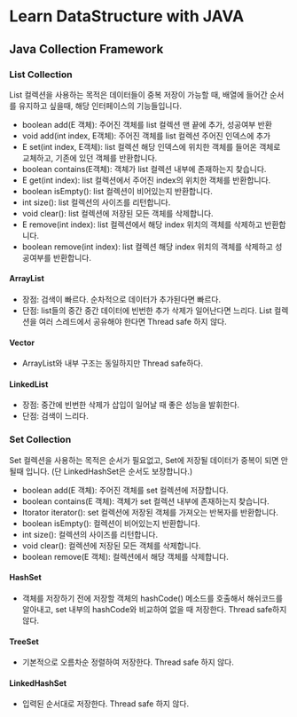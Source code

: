 # Learn DataStructure with JAVA
## Java Collection Framework
### List Collection
List 컬렉션을 사용하는 목적은 데이터들이 중복 저장이 가능할 때, 배열에 들어간 순서를 유지하고 싶을때, 해당 인터페이스의 기능들입니다.

* boolean add(E 객체): 주어진 객체를 list 컬렉션 맨 끝에 추가, 성공여부 반환
* void add(int index, E객체): 주어진 객체를 list 컬렉션 주어진 인덱스에 추가
* E set(int index, E객체): list 컬렉션 해당 인덱스에 위치한 객체를 들어온 객체로 교체하고, 기존에 있던 객체를 반환합니다.
* boolean contains(E객체): 객체가 list 컬렉션 내부에 존재하는지 찾습니다.
* E get(int index): list 컬렉션에서 주어진 index의 위치한 객체를 반환합니다.
* boolean isEmpty(): list 컬렉션이 비어있는지 반환합니다.
* int size(): list 컬렉션의 사이즈를 리턴합니다.
* void clear(): list 컬렉션에 저장된 모든 객체를 삭제합니다.
* E remove(int index): list 컬렉션에서 해당 index 위치의 객체를 삭제하고 반환합니다.
* boolean remove(int index): list 컬렉션 해당 index 위치의 객체를 삭제하고 성공여부를 반환합니다.

#### ArrayList
* 장점: 검색이 빠르다. 순차적으로 데이터가 추가된다면 빠르다.
* 단점: list들의 중간 중간 데이터에 빈번한 추가 삭제가 일어난다면 느리다. List 컬렉션을 여러 스레드에서 공유해야 한다면 Thread safe 하지 않다.

#### Vector
* ArrayList와 내부 구조는 동일하지만 Thread safe하다.

#### LinkedList
* 장점: 중간에 빈번한 삭제가 삽입이 일어날 때 좋은 성능을 발휘한다.
* 단점: 검색이 느리다.


### Set Collection
Set 컬렉션을 사용하는 목적은 순서가 필요없고, Set에 저장될 데이터가 중복이 되면 안될때 입니다. (단 LinkedHashSet은 순서도 보장합니다.)

* boolean add(E 객체): 주어진 객체를 set 컬렉션에 저장합니다.
* boolean contains(E 객체): 객체가 set 컬렉션 내부에 존재하는지 찾습니다.
* Itorator iterator(): set 컬렉션에 저장된 객체를 가져오는 반복자를 반환합니다.
* boolean isEmpty(): 컬렉션이 비어있는지 반환합니다.
* int size(): 컬렉션의 사이즈를 리턴합니다.
* void clear(): 컬렉션에 저장된 모든 객체를 삭제합니다.
* boolean remove(E 객체): 컬렉션에서 해당 객체를 삭제합니다.

#### HashSet
* 객체를 저장하기 전에 저장할 객체의 hashCode() 메소드를 호출해서 해쉬코드를 알아내고, set 내부의 hashCode와 비교하여 없을 때 저장한다. Thread safe하지 않다.

#### TreeSet
* 기본적으로 오름차순 정렬하여 저장한다. Thread safe 하지 않다.

#### LinkedHashSet
* 입력된 순서대로 저장한다. Thread safe 하지 않다.


